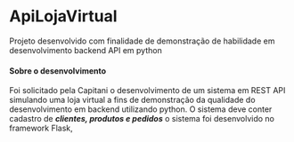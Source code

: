# ApiLojaVirtual
Projeto desenvolvido com finalidade de demonstração de habilidade em desenvolvimento backend API em python

<h4>Sobre o desenvolvimento</h4>
<p>
  Foi solicitado pela Capitani o desenvolvimento de um sistema em REST API simulando uma loja virtual a fins de demonstração da qualidade do desenvolvimento em backend utilizando python. O sistema deve conter cadastro de <b><i>clientes, produtos e pedidos</i></b> o sistema foi desenvolvido no framework Flask, 

</p>
